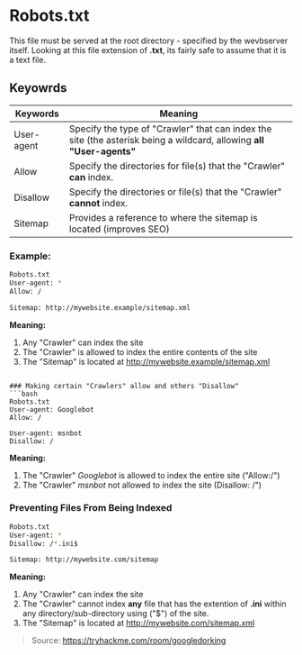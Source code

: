 # Robots.txt
This file must be served at the root directory - specified by the wevbserver itself. Looking at this file extension of **.txt**, its fairly safe to assume that it is a text file.

## Keyowrds
|Keywords|Meaning|
|---|---|
|User-agent|Specify the type of "Crawler" that can index the site (the asterisk being a wildcard, allowing **all "User-agents"**|
|Allow|Specify the directories for file(s) that the "Crawler" **can** index.|
|Disallow|Specify the directories or file(s) that the "Crawler" **cannot** index.|
|Sitemap|Provides a reference to where the sitemap is located (improves SEO)|

### Example:
```bash
Robots.txt
User-agent: *
Allow: /

Sitemap: http://mywebsite.example/sitemap.xml
```
**Meaning:**
 1. Any "Crawler" can index the site
 2. The "Crawler" is allowed to index the entire contents of the site
 3. The "Sitemap" is located at http://mywebsite.example/sitemap.xml
```

### Making certain "Crawlers" allow and others "Disallow"
```bash
Robots.txt
User-agent: Googlebot
Allow: /

User-agent: msnbot
Disallow: /
```
**Meaning:**
 1. The "Crawler" *Googlebot* is allowed to index the entire site ("Allow:/")
 2. The "Crawler" *msnbot* not allowed to index the site (Disallow: /")

### Preventing Files From Being Indexed
```bash
Robots.txt
User-agent: *
Disallow: /*.ini$

Sitemap: http://mywebsite.com/sitemap
```
**Meaning:**
 1. Any "Crawler" can index the site
 2. The "Crawler" cannot index **any** file that has the extention of **.ini** within any directory/sub-directory using ("$") of the site.
 3. The "Sitemap" is located at http://mywebsite.com/sitemap.xml



> Source: https://tryhackme.com/room/googledorking
